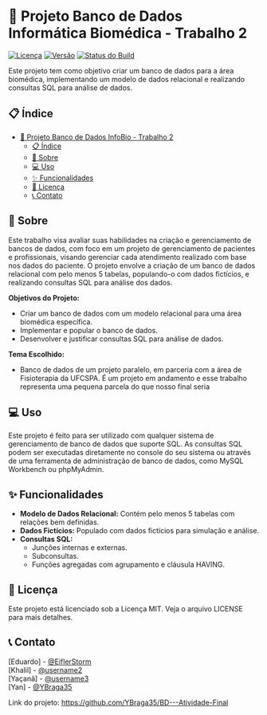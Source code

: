 # 🏥 Projeto Banco de Dados Informática Biomédica - Trabalho 2
[![Licença](https://img.shields.io/github/license/YBraga35/BD---Atividade-Final)](https://github.com/YBraga35/BD---Atividade-Final/blob/main/LICENSE)
[![Versão](https://img.shields.io/github/v/release/YBraga35/BD---Atividade-Final)](https://github.com/YBraga35/BD---Atividade-Final/releases)
[![Status do Build](https://img.shields.io/github/workflow/status/YBraga35/BD---Atividade-Final/build)](https://github.com/YBraga35/BD---Atividade-Final/actions)

Este projeto tem como objetivo criar um banco de dados para a área biomédica, implementando um modelo de dados relacional e realizando consultas SQL para análise de dados.


## 📋 Índice

- [🏥 Projeto Banco de Dados InfoBio - Trabalho 2](#-projeto-banco-de-dados-infobio---trabalho-2)
  - [📋 Índice](#-índice)
  - [📖 Sobre](#-sobre)
  - [💻 Uso](#-uso)
  - [✨ Funcionalidades](#-funcionalidades)
  - [📄 Licença](#-licença)
  - [📞 Contato](#-contato)

## 📖 Sobre

Este trabalho visa avaliar suas habilidades na criação e gerenciamento de bancos de dados, com foco em um projeto de gerenciamento de pacientes e profissionais, visando gerenciar cada atendimento realizado com base nos dados do paciente. O projeto envolve a criação de um banco de dados relacional com pelo menos 5 tabelas, populando-o com dados fictícios, e realizando consultas SQL para análise dos dados.

**Objetivos do Projeto:**
- Criar um banco de dados com um modelo relacional para uma área biomédica específica.
- Implementar e popular o banco de dados.
- Desenvolver e justificar consultas SQL para análise de dados.

**Tema Escolhido:**
- Banco de dados de um projeto paralelo, em parceria com a área de Fisioterapia da UFCSPA. É um projeto em andamento e esse trabalho representa uma pequena parcela do que nosso final seria


## 💻 Uso

Este projeto é feito para ser utilizado com qualquer sistema de gerenciamento de banco de dados que suporte SQL. As consultas SQL podem ser executadas diretamente no console do seu sistema ou através de uma ferramenta de administração de banco de dados, como MySQL Workbench ou phpMyAdmin.

## ✨ Funcionalidades

- **Modelo de Dados Relacional:** Contém pelo menos 5 tabelas com relações bem definidas.
- **Dados Fictícios:** Populado com dados fictícios para simulação e análise.
- **Consultas SQL:** 
  - Junções internas e externas.
  - Subconsultas.
  - Funções agregadas com agrupamento e cláusula HAVING.

## 📄 Licença

Este projeto está licenciado sob a Licença MIT. Veja o arquivo LICENSE para mais detalhes.

## 📞 Contato

[Eduardo] - [@EiflerStorm](mailto:eduardoeiflerf@gmail.com)  
[Khalil] - [@username2](mailto:email2@dominio.com)  
[Yaçanã] - [@username3](mailto:email3@dominio.com)  
[Yan] - [@YBraga35](mailto:Yan.silva@ufcspa.edu.br)

Link do projeto: https://github.com/YBraga35/BD---Atividade-Final
